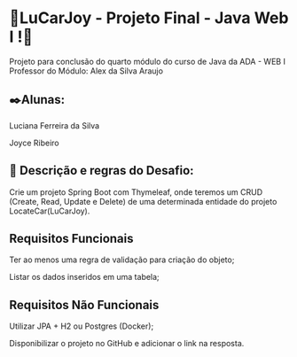# 📌LuCarJoy - Projeto Final - Java Web I !📌

Projeto para conclusão do quarto módulo do curso de Java da ADA - WEB I
Professor do Módulo: Alex da Silva Araujo

## ✒️Alunas:
Luciana Ferreira da Silva

Joyce Ribeiro

## 🚀 Descrição e regras do Desafio:

Crie um projeto Spring Boot com Thymeleaf, onde teremos um CRUD (Create, Read, Update e Delete) 
de uma determinada entidade do projeto LocateCar(LuCarJoy).

## Requisitos Funcionais

Ter ao menos uma regra de validação para criação do objeto;

Listar os dados inseridos em uma tabela;

## Requisitos Não Funcionais

Utilizar JPA + H2 ou Postgres (Docker);

Disponibilizar o projeto no GitHub e adicionar o link na resposta.
 
